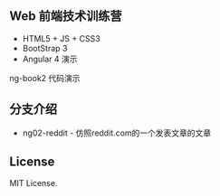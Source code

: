 ## Web 前端技术训练营

* HTML5 + JS + CSS3
* BootStrap 3
* Angular 4 演示

ng-book2 代码演示

## 分支介绍

* ng02-reddit - 仿照reddit.com的一个发表文章的文章

## License

MIT License.
